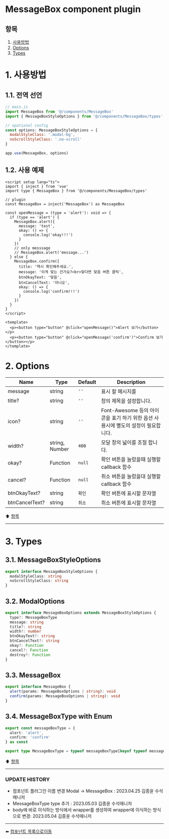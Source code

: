 # MessageBox component plugin

## 항목

1. [사용방법](#1-사용방법)
2. [Options](#2-options)
3. [Types](#3-types)

# 1. 사용방법

## 1.1. 전역 선언
```javascript
// main.js
import MessageBox from '@/components/MessageBox'
import { MessageBoxStyleOptions } from '@/components/MessageBox/types'

// opational config
const options: MessageBoxStyleOptions = {
  modalStyleClass: '.modal-bg',
  noScrollStyleClass: '.no-scroll'
}

app.use(MessageBox, options)
```

## 1.2. 사용 예제
```vue
<script setup lang="ts">
import { inject } from 'vue'
import type { MessageBox } from '@/components/MessageBox/types'

// plugin
const MessageBox = inject('MessageBox') as MessageBox

const openMessage = (type = 'alert'): void => {
  if (type == 'alert') {
    MessageBox.alert({
      message: 'test',
      okay: () => {
        console.log('okay!!!')
      }
    })
    // only messsage
    // MessageBox.alert('message...')
  } else {
    MessageBox.confirm({
      title: '역시 확인해주세요.',
      message: '이게 맞는 건가요?<br>맞다면 맞음 버튼 클릭',
      btnOkayText: '맞음',
      btnCancelText: '아니오',
      okay: () => {
        console.log('confirm!!!')
      }
    })
  }
}
</script>

<template>
  <p><button type="button" @click="openMessage()">Alert 보기</button></p>
  <p><button type="button" @click="openMessage('confirm')">Confirm 보기</button></p>
</template>
```

# 2. Options
| Name | Type | Default | Description |
|------|------|---------|-------------|
| message | string | <code>''</code> | 표시 할 메시지를 |
| title? | string | <code>''</code> | 창의 제목을 설정합니다. |
| icon? | string | <code>''</code> | Font-Awesome 등의 아이콘을 표기 하기 위한 옵션 사용시에 별도의 설정이 필요합니다. |
| width? | string, Number | <code>400</code> | 모달 창의 넓이를 조절 합니다. |
| okay? | Function | <code>null</code> | 확인 버튼을 눌렀을때 실행할 callback 함수 |
| cancel? | Function | <code>null</code> | 취소 버튼을 눌렀을대 실행할 callback 함수 |
| btnOkayText? | string | <code>확인</code> | 확인 버튼에 표시할 문자열 |
| btnCancelText? | string | <code>취소</code> | 취소 버튼에 표시할 문자열 |

:arrow_up: [항목](#항목)

---

# 3. Types

## 3.1. MessageBoxStyleOptions
```typescript
export interface MessageBoxStyleOptions {
  modalStyleClass: string
  noScrollStyleClass: string
}
```

## 3.2. ModalOptions
```typescript
export interface MessageBoxOptions extends MessageBoxStyleOptions {
  type?: MessageBoxType
  message: string
  title?: string
  width?: number
  btnOkayText?: string
  btnCancelText?: string
  okay?: Function
  cancel?: Function
  destroy?: Function
}
```

## 3.3. MessageBox
```typescript
export interface MessageBox {
  alert(params: MessageBoxOptions | string): void
  confirm(params: MessageBoxOptions | string): void
}
```

## 3.4. MessageBoxType with Enum
```typescript
export const messageBoxType = {
  alert: 'alert',
  confirm: 'confirm'
} as const

export type MessageBoxType = typeof messageBoxType[keyof typeof messageBoxType]
```

:arrow_up: [항목](#항목)

---

### UPDATE HISTORY

* 컴포넌트 플러그인 이름 변경 Modal -> MessageBox : 2023.04.25 김종윤 수석매니저
* MessageBoxType type 추가 : 2023.05.03 김종윤 수석매니저
* body에 바로 이식하는 방식에서 wrapper를 생성하여 wrapper에 이식하는 방식으로 변경: 2023.05.04 김종윤 수석매니저


---

:arrow_left: [컴포넌트 목록으로이동](https://github.com/dream-insight/ts-vue3/components)